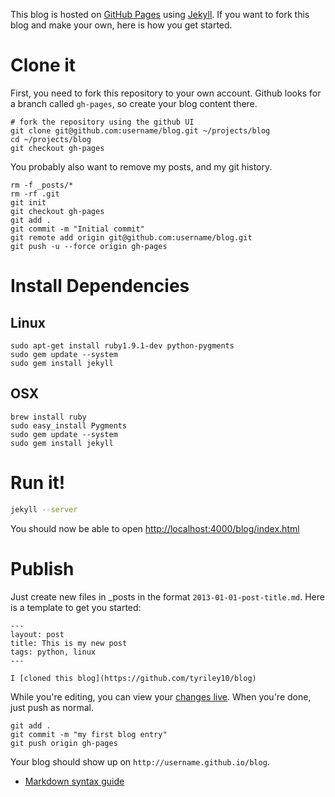 This blog is hosted on [GitHub Pages](http://pages.github.com/) using [Jekyll](http://jekyllrb.com/). If you want to fork this blog and make your own, here is how you get started.

# Clone it

First, you need to fork this repository to your own account. Github looks for a branch called `gh-pages`, so create your blog content there.

```
# fork the repository using the github UI
git clone git@github.com:username/blog.git ~/projects/blog
cd ~/projects/blog
git checkout gh-pages
```

You probably also want to remove my posts, and my git history.

```
rm -f _posts/*
rm -rf .git
git init
git checkout gh-pages
git add .
git commit -m "Initial commit"
git remote add origin git@github.com:username/blog.git
git push -u --force origin gh-pages
```

# Install Dependencies

## Linux

```
sudo apt-get install ruby1.9.1-dev python-pygments
sudo gem update --system
sudo gem install jekyll
```

## OSX

```
brew install ruby
sudo easy_install Pygments
sudo gem update --system
sudo gem install jekyll
```

# Run it!

```bash
jekyll --server
```

You should now be able to open [http://localhost:4000/blog/index.html](http://localhost:4000/blog/index.html)

# Publish

Just create new files in _posts in the format `2013-01-01-post-title.md`. Here is a template to get you started:

```
---
layout: post
title: This is my new post
tags: python, linux
---

I [cloned this blog](https://github.com/tyriley10/blog)
```

While you're editing, you can view your [changes live](http://localhost:4000/blog/index.html). When you're done, just push as normal.

```
git add .
git commit -m "my first blog entry"
git push origin gh-pages
```

Your blog should show up on `http://username.github.io/blog`.

* [Markdown syntax guide](http://en.wikipedia.org/wiki/Markdown#Syntax_examples)
